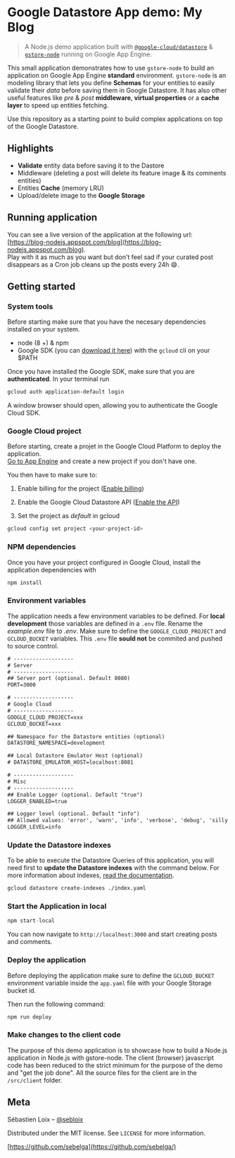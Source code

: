# Google Datastore App demo: My Blog

> A Node.js demo application built with [`@google-cloud/datastore`](https://github.com/googleapis/nodejs-datastore) & [`gstore-node`](https://github.com/sebelga/gstore-node) running on Google App Engine.

This small application demonstrates how to use `gstore-node` to build an application on Google App Engine **standard** environment. `gstore-node` is an modeling library that lets you define **Schemas** for your entities to easily validate their _data_ before saving them in Google Datastore. It has also other useful features like _pre_ & _post_ **middleware**, **virtual properties** or a **cache layer** to speed up entities fetching.

Use this repository as a starting point to build complex applications on top of the Google Datastore.

## Highlights

- **Validate** entity data before saving it to the Dastore
- Middleware (deleting a post will delete its feature image & its comments entities)
- Entities **Cache** (memory LRU)
- Upload/delete image to the **Google Storage**

## Running application

You can see a live version of the application at the following url: [https://blog-nodejs.appspot.com/blog](https://blog-nodejs.appspot.com/blog).  
Play with it as much as you want but don't feel sad if your curated post disappears as a Cron job cleans up the posts every 24h :smile:.

## Getting started

### System tools

Before starting make sure that you have the necesary dependencies installed on your system.

- node (8 +) & npm
- Google SDK (you can [download it here](https://cloud.google.com/sdk/downloads)) with the `gcloud` cli on your $PATH

Once you have installed the Google SDK, make sure that you are **authenticated**. In your terminal run

```sh
gcloud auth application-default login
```

A window browser should open, allowing you to authenticate the Google Cloud SDK.

### Google Cloud project

Before starting, create a projet in the Google Cloud Platform to deploy the application.  
[Go to App Engine](https://console.cloud.google.com/projectselector/appengine/create) and create a new project if you don't have one.

You then have to make sure to:

1.  Enable billing for the project ([Enable billing](https://cloud.google.com/billing/docs/how-to/modify-project?visit_id=1-636516267130301291-4124238769&rd=1#enable-billing))

2.  Enable the Google Cloud Datastore API ([Enable the API](https://console.cloud.google.com/flows/enableapi?apiid=datastore.googleapis.com))

3.  Set the project as _default_ in gcloud

```sh
gcloud config set project <your-project-id>
```

### NPM dependencies

Once you have your project configured in Google Cloud, install the application dependencies with

```js
npm install
```

### Environment variables

The application needs a few environment variables to be defined. For **local development** those variables are defined in a `.env` file. Rename the _example.env_ file to _.env_. Make sure to define the `GOOGLE_CLOUD_PROJECT` and `GCLOUD_BUCKET` variables. This `.env` file **sould not** be commited and pushed to source control.

```txt
# -------------------
# Server
# -------------------
## Server port (optional. Default 8080)
PORT=3000

# -------------------
# Google Cloud
# -------------------
GOOGLE_CLOUD_PROJECT=xxx
GCLOUD_BUCKET=xxx

## Namespace for the Datastore entities (optional)
DATASTORE_NAMESPACE=development

## Local Datastore Emulator Host (optional)
# DATASTORE_EMULATOR_HOST=localhost:8081

# -------------------
# Misc
# -------------------
## Enable Logger (optional. Default "true")
LOGGER_ENABLED=true

## Logger level (optional. Default "info")
## Allowed values: 'error', 'warn', 'info', 'verbose', 'debug', 'silly'
LOGGER_LEVEL=info
```

### Update the Datastore indexes

To be able to execute the Datastore Queries of this application, you will need first to **update the Datastore indexes** with the command below. For more information about indexes, [read the documentation](https://cloud.google.com/appengine/docs/flexible/nodejs/configuring-datastore-indexes-with-index-yaml).

```sh
gcloud datastore create-indexes ./index.yaml
```

### Start the Application in local

```js
npm start-local
```

You can now navigate to `http://localhost:3000` and start creating posts and comments.

### Deploy the application

Before deploying the application make sure to define the `GCLOUD_BUCKET` environment variable inside the `app.yaml` file with your Google Storage bucket id.

Then run the following command:

```sh
npm run deploy
```

### Make changes to the client code

The purpose of this demo application is to showcase how to build a Node.js application in Node.js with gstore-node. The client (browser) javascript code has been reduced to the strict minimum for the purpose of the demo and "get the job done". All the source files for the client are in the `/src/client` folder.

## Meta

Sébastien Loix – [@sebloix](https://twitter.com/sebloix)

Distributed under the MIT license. See `LICENSE` for more information.

[https://github.com/sebelga](https://github.com/sebelga/)
